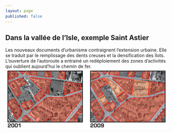 ```yaml
---
layout: page
published: false
---
```


## Dans la vallée de l’Isle, exemple Saint Astier

Les nouveaux documents d’urbanisme contraignent l’extension urbaine. Elle se traduit par le remplissage des dents creuses et la densification des îlots. L’ouverture de l’autoroute a entrainé un redéploiement des zones d’activités qui oublient aujourd’hui le chemin de fer.
![](data/images/1/histoire/1_histoire_POP5.jpg)